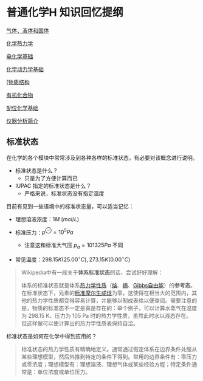 # 普通化学H 知识回忆提纲

[气体、液体和固体]()

[化学热力学](化学热力学.md)

[电化学基础](电化学基础.md)

[化学动力学基础](化学动力学基础.md)

[[物质结构]()

[有机化合物]()

[配位化学基础]()

[仪器分析简介]()

## 标准状态

在化学的各个模块中常常涉及到各种各样的标准状态，有必要对该概念进行说明。

* 标准状态是什么？
  * 只是为了方便计算而已
* IUPAC 指定的标准状态是什么？
  * 严格来说，标准状态没有指定温度

 目前有见到一些语境中的标准状态量，可以适当记忆：

* 理想溶液浓度：$1M\ (mol/L)$
* 标准压力：$p^\ominus=10^5Pa$
  * 注意这和标准大气压 $p_a=101325Pa$ 不同

* 常见温度：$298.15K(25.00^{\circ}C),273.15K(0.00^{\circ}C)$

> Wikipedia中有一段关于**体系标准状态**的话，尝试好好理解：
>
> 体系的标准状态就是体系[热力学性质](https://zh.wikipedia.org/wiki/态函数)（[焓](https://zh.wikipedia.org/wiki/焓)、[熵](https://zh.wikipedia.org/wiki/熵)、[Gibbs自由能](https://zh.wikipedia.org/wiki/吉布斯能)）的**参考态**。在标准状态下，元素的[标准摩尔生成焓](https://zh.wikipedia.org/wiki/标准摩尔生成焓)为零，这使得在相当大的范围内，其他的热力学性质都变得容易计算，并能够以制成表格以便查阅。需要注意的是，物质的标准态不一定是真是存在的：举个例子，可以计算水蒸气在温度为 298.15 K、压力为 105 Pa 时的热力学性质，虽然此时水以液态存在。 但这样做可以使计算出的热力学性质表保持自洽。

标准状态是如何在化学中得到应用的？

> 标准状态的热力学性质有精确地定义。通常通过假定体系在边界条件处服从某些理想模型，然后外推到特定的条件下得到。常用的边界条件有：零压力或零浓度；理想模型有：理想溶液、理想气体或某些经验方程；特定条件通常是：单位浓度或单位压力。